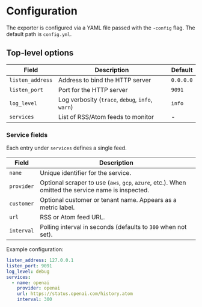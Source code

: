 # Configuration

The exporter is configured via a YAML file passed with the `-config` flag. The default path is `config.yml`.

## Top-level options

| Field           | Description                         | Default |
|-----------------|-------------------------------------|---------|
| `listen_address`| Address to bind the HTTP server     | `0.0.0.0` |
| `listen_port`   | Port for the HTTP server            | `9091` |
| `log_level`     | Log verbosity (`trace`, `debug`, `info`, `warn`) | `info` |
| `services`      | List of RSS/Atom feeds to monitor   | - |

### Service fields

Each entry under `services` defines a single feed.

| Field      | Description                                                      |
|------------|------------------------------------------------------------------|
| `name`     | Unique identifier for the service.                               |
| `provider` | Optional scraper to use (`aws`, `gcp`, `azure`, etc.). When omitted the service name is inspected. |
| `customer` | Optional customer or tenant name. Appears as a metric label.     |
| `url`      | RSS or Atom feed URL.                                            |
| `interval` | Polling interval in seconds (defaults to `300` when not set).    |

Example configuration:

```yaml
listen_address: 127.0.0.1
listen_port: 9091
log_level: debug
services:
  - name: openai
    provider: openai
    url: https://status.openai.com/history.atom
    interval: 300
```

